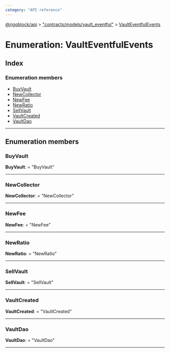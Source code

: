 ```yaml
---
category: "API reference"
---
```



[@rigoblock/api](../quick_start.md) > ["contracts/models/vault_eventful"](../modules/_contracts_models_vault_eventful_.md) > [VaultEventfulEvents](../enums/_contracts_models_vault_eventful_.vaulteventfulevents.md)

# Enumeration: VaultEventfulEvents

## Index

### Enumeration members

* [BuyVault](_contracts_models_vault_eventful_.vaulteventfulevents.md#buyvault)
* [NewCollector](_contracts_models_vault_eventful_.vaulteventfulevents.md#newcollector)
* [NewFee](_contracts_models_vault_eventful_.vaulteventfulevents.md#newfee)
* [NewRatio](_contracts_models_vault_eventful_.vaulteventfulevents.md#newratio)
* [SellVault](_contracts_models_vault_eventful_.vaulteventfulevents.md#sellvault)
* [VaultCreated](_contracts_models_vault_eventful_.vaulteventfulevents.md#vaultcreated)
* [VaultDao](_contracts_models_vault_eventful_.vaulteventfulevents.md#vaultdao)

---

## Enumeration members

<a id="buyvault"></a>

###  BuyVault

**BuyVault**:  = "BuyVault"

___
<a id="newcollector"></a>

###  NewCollector

**NewCollector**:  = "NewCollector"

___
<a id="newfee"></a>

###  NewFee

**NewFee**:  = "NewFee"

___
<a id="newratio"></a>

###  NewRatio

**NewRatio**:  = "NewRatio"

___
<a id="sellvault"></a>

###  SellVault

**SellVault**:  = "SellVault"

___
<a id="vaultcreated"></a>

###  VaultCreated

**VaultCreated**:  = "VaultCreated"

___
<a id="vaultdao"></a>

###  VaultDao

**VaultDao**:  = "VaultDao"

___

